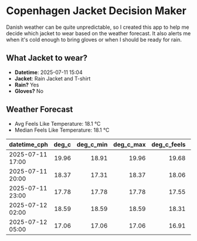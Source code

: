 
# Copenhagen Jacket Decision Maker

Danish weather can be quite unpredictable, so I created this app to help me decide which jacket to wear based on the weather forecast. 
It also alerts me when it's cold enough to bring gloves or when I should be ready for rain.

## What Jacket to wear?

- **Datetime**: 2025-07-11 15:04
- **Jacket**: Rain Jacket and T-shirt
- **Rain?** Yes
- **Gloves?** No

## Weather Forecast
- Avg Feels Like Temperature: 18.1 °C
- Median Feels Like Temperature: 18.1 °C

| datetime_cph     |   deg_c |   deg_c_min |   deg_c_max |   deg_c_feels | weather   | wind   | rain   |
|:-----------------|--------:|------------:|------------:|--------------:|:----------|:-------|:-------|
| 2025-07-11 17:00 |   19.96 |       18.91 |       19.96 |         19.68 | Rain      | High   | Low    |
| 2025-07-11 20:00 |   18.37 |       17.31 |       18.37 |         18.06 | Rain      | High   | Low    |
| 2025-07-11 23:00 |   17.78 |       17.78 |       17.78 |         17.55 | Rain      | High   | Low    |
| 2025-07-12 02:00 |   18.59 |       18.59 |       18.59 |         18.31 | Clouds    | High   | None   |
| 2025-07-12 05:00 |   17.06 |       17.06 |       17.06 |         16.91 | Rain      | High   | Low    |
        